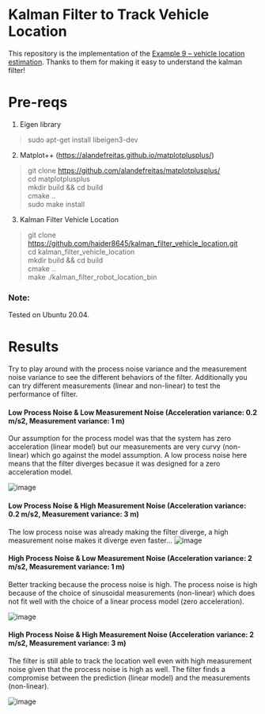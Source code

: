 # Kalman Filter to Track Vehicle Location
This repository is the implementation of the [Example 9 – vehicle location estimation](https://www.kalmanfilter.net/multiExamples.html). Thanks to them for making it easy to understand the kalman filter!  

# Pre-reqs
 1. Eigen library
>    sudo apt-get install libeigen3-dev
 2. Matplot++ (https://alandefreitas.github.io/matplotplusplus/) 
>    git clone https://github.com/alandefreitas/matplotplusplus/ \
>    cd matplotplusplus \
>    mkdir build && cd build \
>    cmake .. \
>    sudo make install 
3.   Kalman Filter Vehicle Location
>    git clone https://github.com/haider8645/kalman_filter_vehicle_location.git \
>    cd kalman_filter_vehicle_location \
>    mkdir build && cd build \
>    cmake .. \
>    make
>    ./kalman_filter_robot_location_bin

### Note:
Tested on Ubuntu 20.04.

# Results
Try to play around with the process noise variance and the measurement noise variance to see the different behaviors of the filter.
Additionally you can try different measurements (linear and non-linear) to test the performance of filter.

#### Low Process Noise & Low Measurement Noise (Acceleration variance: 0.2 m/s2, Measurement variance: 1 m) 
Our assumption for the process model was that the system has zero acceleration (linear model) but our measurements are very curvy (non-linear) which go against the model assumption. A low process noise here means that the filter diverges becasue it was designed for a zero acceleration model.

![image](https://user-images.githubusercontent.com/23505408/209317521-d2c5005c-ab18-4ec2-8522-160316c33331.png)

#### Low Process Noise & High Measurement Noise (Acceleration variance: 0.2 m/s2, Measurement variance: 3 m) 
The low process noise was already making the filter diverge, a high measurement noise makes it diverge even faster...
![image](https://user-images.githubusercontent.com/23505408/209317896-6d0a31ea-ae15-421b-a4d4-d1f1f250bdb7.png)

#### High Process Noise & Low Measurement Noise (Acceleration variance: 2 m/s2, Measurement variance: 1 m) 

Better tracking because the process noise is high. The process noise is high because of the choice of sinusoidal measurements (non-linear) which does not fit well with the choice of a linear process model (zero acceleration).

![image](https://user-images.githubusercontent.com/23505408/209318082-f6019ccf-f3f6-4aaa-956a-cf0a8f3062b9.png)


#### High Process Noise & High Measurement Noise (Acceleration variance: 2 m/s2, Measurement variance: 3 m) 

The filter is still able to track the location well even with high measurement noise given that the process noise is high as well. The filter finds a compromise between the prediction (linear model) and the measurements (non-linear).

![image](https://user-images.githubusercontent.com/23505408/209318387-22b3dcb5-8e53-4e93-ab7d-83a10bb87331.png)

